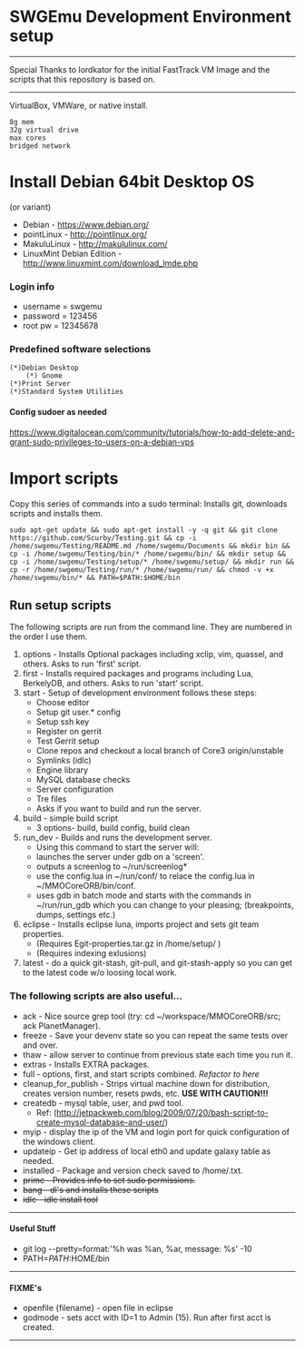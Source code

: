 # SWGEmu Development Environment setup

****************************************************************************************************************
Special Thanks to lordkator for the initial FastTrack VM Image and the scripts that this repository is based on. 
****************************************************************************************************************

VirtualBox, VMWare, or native install.

	8g mem
	32g virtual drive
	max cores
	bridged network

# Install Debian 64bit Desktop OS 
(or variant)
* Debian - https://www.debian.org/
* pointLinux - http://pointlinux.org/
* MakuluLinux - http://makululinux.com/
* LinuxMint Debian Edition - http://www.linuxmint.com/download_lmde.php
 
### Login info
* username = swgemu
* password = 123456
* root pw = 12345678

### Predefined software selections

	(*)Debian Desktop
	    (*) Gnome
	(*)Print Server
	(*)Standard System Utilities
	
#### Config sudoer as needed 

https://www.digitalocean.com/community/tutorials/how-to-add-delete-and-grant-sudo-privileges-to-users-on-a-debian-vps

# Import scripts

Copy this series of commands into a sudo terminal: Installs git, downloads scripts and installs them.

	sudo apt-get update && sudo apt-get install -y -q git && git clone https://github.com/Scurby/Testing.git && cp -i /home/swgemu/Testing/README.md /home/swgemu/Documents && mkdir bin && cp -i /home/swgemu/Testing/bin/* /home/swgemu/bin/ && mkdir setup && cp -i /home/swgemu/Testing/setup/* /home/swgemu/setup/ && mkdir run && cp -r /home/swgemu/Testing/run/* /home/swgemu/run/ && chmod -v +x /home/swgemu/bin/* && PATH=$PATH:$HOME/bin

## Run setup scripts

The following scripts are run from the command line. They are numbered in the order I use them. 

1. options - Installs Optional packages including xclip, vim, quassel, and others. Asks to run 'first' script.
2. first - Installs required packages and programs including Lua, BerkelyDB, and others. Asks to run 'start' script.
3. start - Setup of development environment follows these steps:
   * Choose editor
   * Setup git user.* config
   * Setup ssh key
   * Register on gerrit
   * Test Gerrit setup
   * Clone repos and checkout a local branch of Core3 origin/unstable
   * Symlinks (idlc)
   * Engine library
   * MySQL database checks
   * Server configuration
   * Tre files
   * Asks if you want to build and run the server. 
4. build - simple build script
   * 3 options- build, build config, build clean
5. run_dev - Builds and runs the development server.
   * Using this command to start the server will: 
   * launches the server under gdb on a 'screen'.
   * outputs a screenlog to ~/run/screenlog*
   * use the config.lua in ~/run/conf/ to relace the config.lua in ~/MMOCoreORB/bin/conf.  
   * uses gdb in batch mode and starts with the commands  in ~/run/run_gdb which you can change to your pleasing; (breakpoints, dumps, settings etc.)
6. eclipse - Installs eclipse luna, imports project and sets git team properties.
   * (Requires Egit-properties.tar.gz in /home/setup/ )
   * (Requires indexing exlusions)
7. latest - do a quick git-stash, git-pull, and git-stash-apply so you can get to the latest code w/o loosing local work.

### The following scripts are also useful...
* ack - Nice source grep tool (try: cd ~/workspace/MMOCoreORB/src; ack PlanetManager).
* freeze - Save your devenv state so you can repeat the same tests over and over.
* thaw - allow server to continue from previous state each time you run it.
* extras - Installs EXTRA packages.
* full - options, first, and start scripts combined. *Refactor to here*
* cleanup_for_publish - Strips virtual machine down for distribution, creates version number, resets pwds, etc. **USE WITH CAUTION!!!**
* createdb - mysql table, user, and pwd tool.
  * Ref: (http://jetpackweb.com/blog/2009/07/20/bash-script-to-create-mysql-database-and-user/)
* myip -  display the ip of the VM and login port for quick configuration of the windows client.
* updateip - Get ip address of local eth0 and update galaxy table as needed.
* installed - Package and version check saved to /home/<file>.txt.
* ~~prime - Provides info to set sudo permissions.~~
* ~~bang - dl's and installs these scripts~~
* ~~idlc - idlc install tool~~


**************************************************************************************
#### Useful Stuff
* git log --pretty=format:'%h was %an, %ar, message: %s' -10
* PATH=$PATH:$HOME/bin

**************************************************************************************
#### FIXME's
* openfile {filename} - open file in eclipse
* godmode - sets acct with ID=1 to Admin (15). Run after first acct is created.

**************************************************************************************
